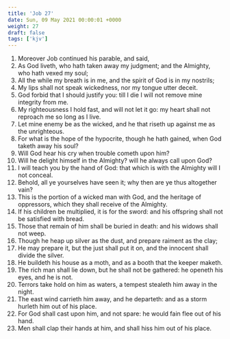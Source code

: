 ```yaml
---
title: 'Job 27'
date: Sun, 09 May 2021 00:00:01 +0000
weight: 27
draft: false
tags: ['kjv'] 
---
```


1. Moreover Job continued his parable, and said,
2. As God liveth, who hath taken away my judgment; and the Almighty, who hath vexed my soul;
3. All the while my breath is in me, and the spirit of God is in my nostrils;
4. My lips shall not speak wickedness, nor my tongue utter deceit.
5. God forbid that I should justify you: till I die I will not remove mine integrity from me.
6. My righteousness I hold fast, and will not let it go: my heart shall not reproach me so long as I live.
7. Let mine enemy be as the wicked, and he that riseth up against me as the unrighteous.
8. For what is the hope of the hypocrite, though he hath gained, when God taketh away his soul?
9. Will God hear his cry when trouble cometh upon him?
10. Will he delight himself in the Almighty? will he always call upon God?
11. I will teach you by the hand of God: that which is with the Almighty will I not conceal.
12. Behold, all ye yourselves have seen it; why then are ye thus altogether vain?
13. This is the portion of a wicked man with God, and the heritage of oppressors, which they shall receive of the Almighty.
14. If his children be multiplied, it is for the sword: and his offspring shall not be satisfied with bread.
15. Those that remain of him shall be buried in death: and his widows shall not weep.
16. Though he heap up silver as the dust, and prepare raiment as the clay;
17. He may prepare it, but the just shall put it on, and the innocent shall divide the silver.
18. He buildeth his house as a moth, and as a booth that the keeper maketh.
19. The rich man shall lie down, but he shall not be gathered: he openeth his eyes, and he is not.
20. Terrors take hold on him as waters, a tempest stealeth him away in the night.
21. The east wind carrieth him away, and he departeth: and as a storm hurleth him out of his place.
22. For God shall cast upon him, and not spare: he would fain flee out of his hand.
23. Men shall clap their hands at him, and shall hiss him out of his place.
